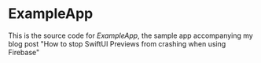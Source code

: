 # ExampleApp
This is the source code for <i>ExampleApp</i>, the sample app accompanying my blog post "How to stop SwiftUI Previews from crashing when using Firebase"
